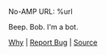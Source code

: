 No-AMP URL: %url

Beep. Bob. I'm a bot. 


[Why](https://daringfireball.net/linked/2017/05/20/gilbertson-amp) | [Report Bug](https://github.com/posixpascal/reddit-no-amp-bot/issues/new) | [Source](https://github.com/posixpascal/reddit-no-amp-bot/)



